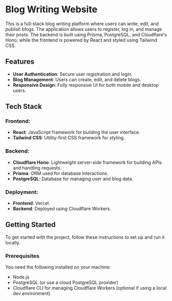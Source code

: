# Blog Writing Website

This is a full-stack blog writing platform where users can write, edit, and publish blogs. The application allows users to register, log in, and manage their posts. The backend is built using Prisma, PostgreSQL, and Cloudflare's Hono, while the frontend is powered by React and styled using Tailwind CSS.

## Features

- **User Authentication**: Secure user registration and login.
- **Blog Management**: Users can create, edit, and delete blogs.
- **Responsive Design**: Fully responsive UI for both mobile and desktop users.

## Tech Stack

### Frontend:
- **React**: JavaScript framework for building the user interface.
- **Tailwind CSS**: Utility-first CSS framework for styling.
  
### Backend:
- **Cloudflare Hono**: Lightweight server-side framework for building APIs and handling requests.
- **Prisma**: ORM used for database interactions.
- **PostgreSQL**: Database for managing user and blog data.
  
### Deployment:
- **Frontend**: Vercel.
- **Backend**: Deployed using Cloudflare Workers.
  
## Getting Started

To get started with the project, follow these instructions to set up and run it locally.

### Prerequisites

You need the following installed on your machine:
- Node.js
- PostgreSQL (or use a cloud PostgreSQL provider)
- Cloudflare CLI for managing Cloudflare Workers (optional if using a local dev environment)
